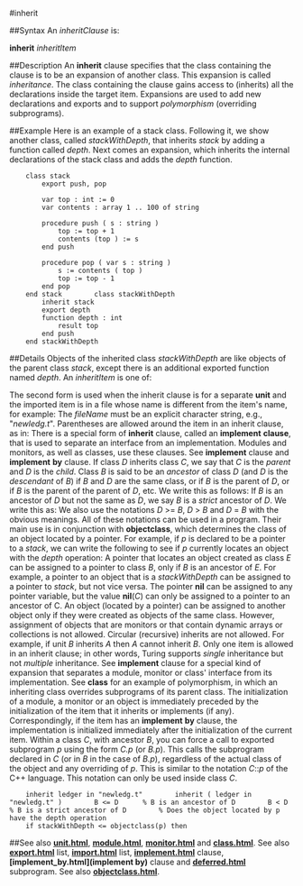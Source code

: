 
#inherit

##Syntax
An _inheritClause_ is:

**inherit** _inheritItem_




##Description
An **inherit** clause specifies that the class containing the clause is to be an expansion of another class. This expansion is called _inheritance_. The class containing the clause gains access to (inherits) all the declarations inside the target item. Expansions are used to add new declarations and exports and to support _polymorphism_ (overriding subprograms).



##Example
Here is an example of a stack class. Following it, we show another class, called _stackWithDepth_, that inherits _stack_ by adding a function called _depth_.
Next comes an expansion, which inherits the internal declarations of the stack class and adds the _depth_ function.


        class stack
            export push, pop
        
            var top : int := 0
            var contents : array 1 .. 100 of string
        
            procedure push ( s : string )
                top := top + 1
                contents (top ) := s
            end push
        
            procedure pop ( var s : string )
                s := contents ( top )
                top := top - 1
            end pop
        end stack        class stackWithDepth
            inherit stack
            export depth
            function depth : int
                result top
            end push
        end stackWithDepth
##Details
Objects of the inherited class _stackWithDepth_ are like objects of the parent class _stack_, except there is an additional exported function named _depth_.
An _inheritItem_ is one of:




The second form is used when the inherit clause is for a separate **unit** and the imported item is in a file whose name is different from the item's name, for example:
The _fileName_ must be an explicit character string, e.g., "_newledg.t_". Parentheses are allowed around the item in an inherit clause, as in:
There is a special form of **inherit** clause, called an **implement** **clause**, that is used to separate an interface from an implementation. Modules and monitors, as well as classes, use these clauses. See **implement** clause and **implement** **by** clause.
If class _D_ inherits class _C_, we say that _C_ is the _parent_ and _D_ is the _child_. Class _B_ is said to be an _ancestor_ of class _D_ (and _D_ is the _descendant_ of _B_) if _B_ and _D_ are the same class, or if _B_ is the parent of _D_, or if _B_ is the parent of the parent of _D_, etc. We write this as follows:
If _B_ is an ancestor of _D_ but not the same as _D_, we say _B_ is a _strict_ ancestor of _D_. We write this as:
We also use the notations _D_ >= _B_, _D_ > _B_ and _D_ = _B_ with the obvious meanings. All of these notations can be used in a program. Their main use is in conjunction with **objectclass**, which determines the class of an object located by a pointer. For example, if _p_ is declared to be a pointer to a _stack_, we can write the following to see if _p_ currently locates an object with the _depth_ operation:
A pointer that locates an object created as class _E_ can be assigned to a pointer to class _B_, only if _B_ is an ancestor of _E_. For example, a pointer to an object that is a _stackWithDepth_ can be assigned to a pointer to _stack_, but not vice versa. The pointer **nil** can be assigned to any pointer variable, but the value **nil**(_C_) can only be assigned to a pointer to an ancestor of C.
An object (located by a pointer) can be assigned to another object only if they were created as objects of the same class. However, assignment of objects that are monitors or that contain dynamic arrays or collections is not allowed.
Circular (recursive) inherits are not allowed. For example, if unit _B_ inherits _A_ then _A_ cannot inherit _B_. Only one item is allowed in an inherit clause; in other words, Turing supports _single_ inheritance but not _multiple_ inheritance.
See **implement** clause for a special kind of expansion that separates a module, monitor or class' interface from its implementation. See **class** for an example of polymorphism, in which an inheriting class overrides subprograms of its parent class.
The initialization of a module, a monitor or an object is immediately preceded by the initialization of the item that it inherits or implements (if any). Correspondingly, if the item has an **implement** **by** clause, the implementation is initialized immediately after the initialization of the current item.
Within a class _C_, with ancestor _B_, you can force a call to exported subprogram _p_ using the form _C.p_ (or _B.p_). This calls the subprogram declared in _C_ (or in _B_ in the case of _B.p_), regardless of the actual class of the object and any overriding of _p_. This is similar to the notation _C_::_p_ of the C++ language. This notation can only be used inside class _C_.


        inherit ledger in "newledg.t"        inherit ( ledger in "newledg.t" )        B <= D      % B is an ancestor of D        B < D       % B is a strict ancestor of D        % Does the object located by p have the depth operation
        if stackWithDepth <= objectclass(p) then
##See also
**[unit.html](unit)**, **[module.html](module)**, **[monitor.html](monitor)** and **[class.html](class)**. See also **[export.html](export)** list, **[import.html](import)** list, **[implement.html](implement)** clause, **[implement_by.html](implement by)** clause and **[deferred.html](deferred)** subprogram. See also **[objectclass.html](objectclass)**.


